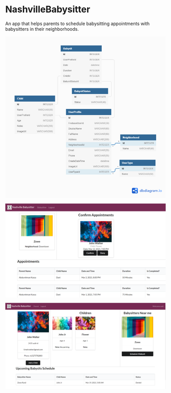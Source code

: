 # NashvilleBabysitter

An app that helps parents to schedule babysitting appointments with babysitters in their neighborhoods. 

![ERD](./Babysitter.png)

![Babysitter View](./babysitter1.PNG)

![Parent View](./Parent.PNG)



